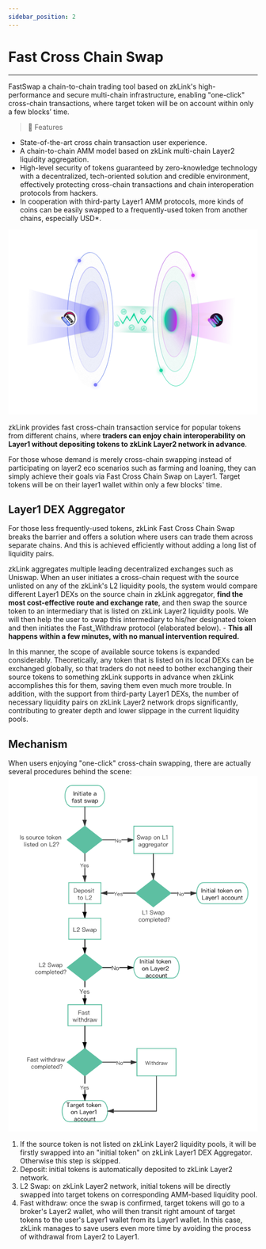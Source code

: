 ```yaml
---
sidebar_position: 2
---
```


# Fast Cross Chain Swap

---

FastSwap a chain-to-chain trading tool based on zkLink's high-performance and secure multi-chain infrastructure, enabling "one-click" cross-chain transactions, where target token will be on account within only a few blocks’ time.

> **🥇** <span className="highlight">Features</span>
- State-of-the-art cross chain transaction user experience.
- A chain-to-chain AMM model based on zkLink multi-chain Layer2 liquidity aggregation.
- High-level security of tokens guaranteed by zero-knowledge technology with a decentralized, tech-oriented solution and credible environment, effectively protecting cross-chain transactions and chain interoperation protocols from hackers.
- In cooperation with third-party Layer1 AMM protocols, more kinds of coins can be easily swapped to a frequently-used token from another chains, especially USD*.

<div className="cancel-md-margin cancel-img">

![zkLink Layer2 Network](../../static/img/fastswap.png)

</div>

zkLink provides fast cross-chain transaction service for popular tokens from different chains, where **traders can enjoy chain interoperability on Layer1 without depositing tokens to zkLink Layer2 network in advance**.

For those whose demand is merely cross-chain swapping instead of participating on layer2 eco scenarios such as farming and loaning, they can simply achieve their goals via Fast Cross Chain Swap on Layer1. Target tokens will be on their layer1 wallet within only a few blocks' time.


## Layer1 DEX Aggregator
For those less frequently-used tokens, zkLink Fast Cross Chain Swap breaks the barrier and offers a solution where users can trade them across separate chains. And this is achieved efficiently without adding a long list of liquidity pairs.  


zkLink aggregates multiple leading decentralized exchanges such as Uniswap. When an user initiates a cross-chain request with the source unlisted on any of the zkLink's L2 liquidity pools, the system would compare different Layer1 DEXs on the source chain in zkLink aggregator, **find the most cost-effective route and exchange rate**, and then swap the source token to an intermediary that is listed on zkLink Layer2 liquidity pools. We will then help the user to swap this intermediary to his/her designated token and then initiates the Fast_Withdraw protocol (elaborated below). - **This all happens within a few minutes, with no manual intervention required.**


In this manner, the scope of available source tokens is expanded considerably. Theoretically, any token that is listed on its local DEXs can be exchanged globally, so that traders do not need to bother exchanging their source tokens to something zkLink supports in advance when zkLink accomplishes this for them, saving them even much more trouble. In addition, with the support from third-party Layer1 DEXs, the number of necessary liquidity pairs on zkLink Layer2 network drops significantly, contributing to greater depth and lower slippage in the current liquidity pools.


## Mechanism


<div className="cancel-md-margin cancel-img2">

When users enjoying "one-click" cross-chain swapping, there are actually several procedures behind the scene:
![zkLink Layer2 Network](../../static/img/fastprocess.png)

</div>

1. If the source token is not listed on zkLink Layer2 liquidity pools, it will be firstly swapped into an "initial token" on zkLink Layer1 DEX Aggregator. Otherwise this step is skipped.
2. Deposit: initial tokens is automatically deposited to zkLink Layer2 network.
3. L2 Swap: on zkLink Layer2 network, initial tokens will be directly swapped into target tokens on corresponding AMM-based liquidity pool.
4. Fast withdraw: once the swap is confirmed, target tokens will go to a broker's Layer2 wallet, who will then transit right amount of target tokens to the user's Layer1 wallet from its Layer1 wallet. In this case, zkLink manages to save users even more time by avoiding the process of withdrawal from Layer2 to Layer1.

